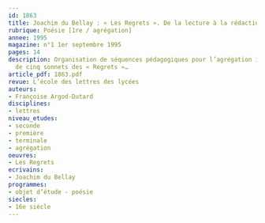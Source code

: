 ```yaml
---
id: 1863
title: Joachim du Bellay : « Les Regrets ». De la lecture à la rédaction d’un sujet
rubrique: Poésie [1re / agrégation]
annee: 1995
magazine: n°1 1er septembre 1995
pages: 14
description: Organisation de séquences pédagogiques pour l’agrégation interne autour
  de cinq sonnets des « Regrets »…
article_pdf: 1863.pdf
revue: L’école des lettres des lycées
auteurs:
- Françoise Argod-Dutard
disciplines:
- lettres
niveau_etudes:
- seconde
- première
- terminale
- agrégation
oeuvres:
- Les Regrets
ecrivains:
- Joachim du Bellay
programmes:
- objet d’étude - poésie
siecles:
- 16e siècle
---
```

